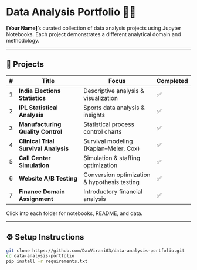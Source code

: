 # Data Analysis Portfolio 👨‍💻

**[Your Name]**’s curated collection of data analysis projects using Jupyter Notebooks. Each project demonstrates a different analytical domain and methodology.

---

## 📂 Projects

| # | Title | Focus | Completed |
|---|-------|-------|-----------|
| 1 | **India Elections Statistics** | Descriptive analysis & visualization | ✅ |
| 2 | **IPL Statistical Analysis** | Sports data analysis & insights | ✅ |
| 3 | **Manufacturing Quality Control** | Statistical process control charts | ✅ |
| 4 | **Clinical Trial Survival Analysis** | Survival modeling (Kaplan–Meier, Cox) | ✅ |
| 5 | **Call Center Simulation** | Simulation & staffing optimization | ✅ |
| 6 | **Website A/B Testing** | Conversion optimization & hypothesis testing | ✅ |
| 7 | **Finance Domain Assignment** | Introductory financial analysis | ✅ |

Click into each folder for notebooks, README, and data.

---

## ⚙️ Setup Instructions

```bash
git clone https://github.com/DaxVirani03/data-analysis-portfolio.git
cd data-analysis-portfolio
pip install -r requirements.txt

